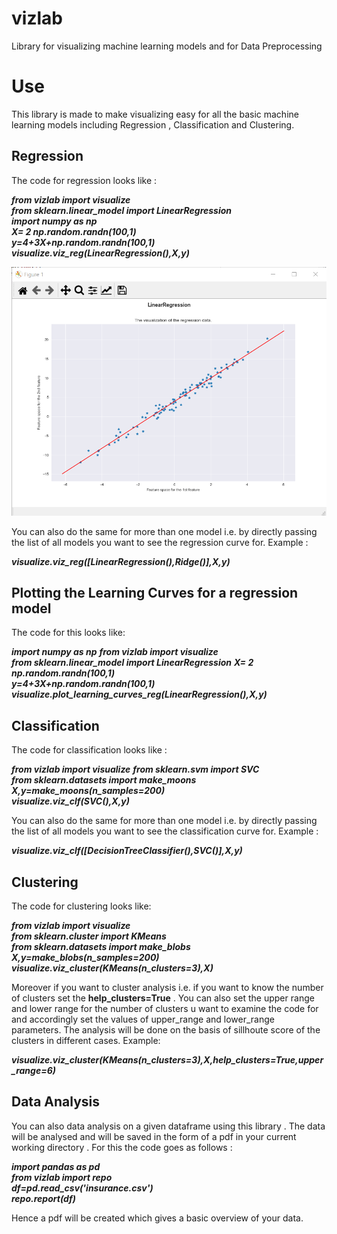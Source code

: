 # vizlab
Library for visualizing machine learning models and for Data Preprocessing
# Use
This library is made to make visualizing easy for all the basic machine learning models including Regression , Classification and Clustering.
## Regression
The code for regression looks like : 

***from vizlab import visualize***  
***from sklearn.linear_model import LinearRegression***  
***import numpy as np***    
***X= 2 *np.random.randn(100,1)***    
***y=4+3*X+np.random.randn(100,1)***    
***visualize.viz_reg(LinearRegression(),X,y)***    

  ![Regression](/images/Regression.png)  
  
  
You can also do the same for more than one model i.e. by directly passing the list of all models you want to see the regression curve for.
Example : 

***visualize.viz_reg([LinearRegression(),Ridge()],X,y)*** 

## Plotting the Learning Curves for a regression model
The code for this looks like:

***import numpy as np*** 
***from vizlab import visualize***  
***from sklearn.linear_model import LinearRegression*** 
***X= 2 *np.random.randn(100,1)***  
***y=4+3*X+np.random.randn(100,1)***  
***visualize.plot_learning_curves_reg(LinearRegression(),X,y)***  

## Classification 
The code for classification looks like :

***from vizlab import visualize*** 
***from sklearn.svm import SVC***  
***from sklearn.datasets import make_moons***  
***X,y=make_moons(n_samples=200)***  
***visualize.viz_clf(SVC(),X,y)***  

You can also do the same for more than one model i.e. by directly passing the list of all models you want to see the classification curve for.
Example :

***visualize.viz_clf([DecisionTreeClassifier(),SVC()],X,y)***  

## Clustering
The code for clustering looks like:

***from vizlab import visualize***  
***from sklearn.cluster import KMeans***  
***from sklearn.datasets import make_blobs***  
***X,y=make_blobs(n_samples=200)***  
***visualize.viz_cluster(KMeans(n_clusters=3),X)***  

Moreover if you want to cluster analysis i.e. if you want to know the number of clusters set the __help_clusters=True__ . You can also set the upper range and lower range for the number of clusters u want to examine the code for and accordingly set the values of upper_range and lower_range parameters. The analysis will be done on the basis of sillhoute score of the clusters in different cases.
Example:

***visualize.viz_cluster(KMeans(n_clusters=3),X,help_clusters=True,upper_range=6)***  

## Data Analysis
You can also data analysis on a given dataframe using this library . The data will be analysed and will be saved in the form of a pdf in your current working directory .
For this the code goes as follows : 

***import pandas as pd***  
***from vizlab import repo***  
***df=pd.read_csv('insurance.csv')***  
***repo.report(df)***  

Hence a pdf will be created which gives a basic overview of your data.








 
